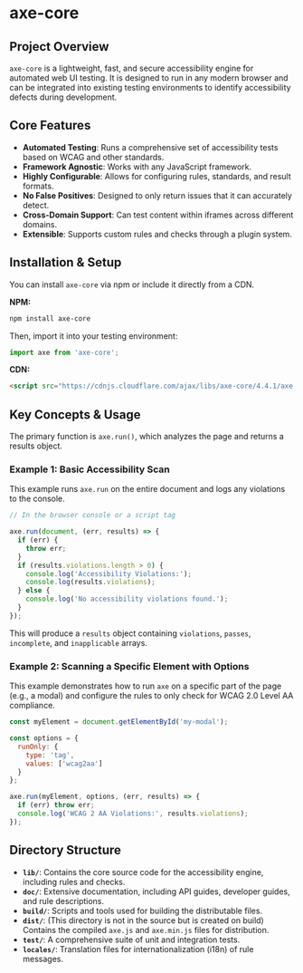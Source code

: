 # axe-core

## Project Overview

`axe-core` is a lightweight, fast, and secure accessibility engine for automated web UI testing. It is designed to run in any modern browser and can be integrated into existing testing environments to identify accessibility defects during development.

## Core Features

- **Automated Testing**: Runs a comprehensive set of accessibility tests based on WCAG and other standards.
- **Framework Agnostic**: Works with any JavaScript framework.
- **Highly Configurable**: Allows for configuring rules, standards, and result formats.
- **No False Positives**: Designed to only return issues that it can accurately detect.
- **Cross-Domain Support**: Can test content within iframes across different domains.
- **Extensible**: Supports custom rules and checks through a plugin system.

## Installation & Setup

You can install `axe-core` via npm or include it directly from a CDN.

**NPM:**
```bash
npm install axe-core
```
Then, import it into your testing environment:
```javascript
import axe from 'axe-core';
```

**CDN:**
```html
<script src="https://cdnjs.cloudflare.com/ajax/libs/axe-core/4.4.1/axe.min.js"></script>
```

## Key Concepts & Usage

The primary function is `axe.run()`, which analyzes the page and returns a results object.

### Example 1: Basic Accessibility Scan

This example runs `axe.run` on the entire document and logs any violations to the console.

```javascript
// In the browser console or a script tag

axe.run(document, (err, results) => {
  if (err) {
    throw err;
  }
  if (results.violations.length > 0) {
    console.log('Accessibility Violations:');
    console.log(results.violations);
  } else {
    console.log('No accessibility violations found.');
  }
});
```
This will produce a `results` object containing `violations`, `passes`, `incomplete`, and `inapplicable` arrays.

### Example 2: Scanning a Specific Element with Options

This example demonstrates how to run `axe` on a specific part of the page (e.g., a modal) and configure the rules to only check for WCAG 2.0 Level AA compliance.

```javascript
const myElement = document.getElementById('my-modal');

const options = {
  runOnly: {
    type: 'tag',
    values: ['wcag2aa']
  }
};

axe.run(myElement, options, (err, results) => {
  if (err) throw err;
  console.log('WCAG 2 AA Violations:', results.violations);
});
```

## Directory Structure

- **`lib/`**: Contains the core source code for the accessibility engine, including rules and checks.
- **`doc/`**: Extensive documentation, including API guides, developer guides, and rule descriptions.
- **`build/`**: Scripts and tools used for building the distributable files.
- **`dist/`**: (This directory is not in the source but is created on build) Contains the compiled `axe.js` and `axe.min.js` files for distribution.
- **`test/`**: A comprehensive suite of unit and integration tests.
- **`locales/`**: Translation files for internationalization (i18n) of rule messages.